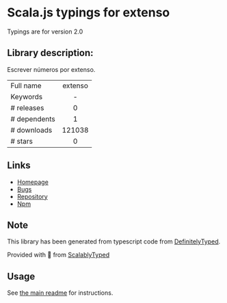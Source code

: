 
# Scala.js typings for extenso

Typings are for version 2.0

## Library description:
Escrever números por extenso.

|                    |                 |
| ------------------ | :-------------: |
| Full name          | extenso |
| Keywords           | - |
| # releases         | 0 |
| # dependents       | 1 |
| # downloads        | 121038 |
| # stars            | 0 |

## Links
- [Homepage](https://github.com/theuves/extenso.js#readme)
- [Bugs](https://github.com/theuves/extenso.js/issues)
- [Repository](https://github.com/theuves/extenso.js)
- [Npm](https://www.npmjs.com/package/extenso)
    


## Note
This library has been generated from typescript code from [DefinitelyTyped](https://definitelytyped.org).

Provided with :purple_heart: from [ScalablyTyped](https://github.com/oyvindberg/ScalablyTyped)

## Usage
See [the main readme](../../readme.md) for instructions.


